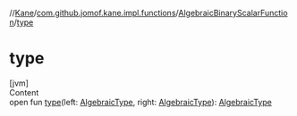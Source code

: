 //[Kane](../../index.md)/[com.github.jomof.kane.impl.functions](../index.md)/[AlgebraicBinaryScalarFunction](index.md)/[type](type.md)



# type  
[jvm]  
Content  
open fun [type](type.md)(left: [AlgebraicType](../../com.github.jomof.kane.impl.types/-algebraic-type/index.md), right: [AlgebraicType](../../com.github.jomof.kane.impl.types/-algebraic-type/index.md)): [AlgebraicType](../../com.github.jomof.kane.impl.types/-algebraic-type/index.md)  



